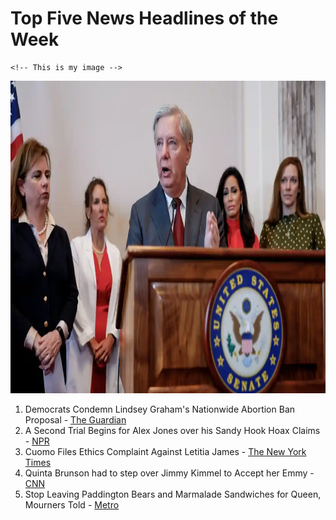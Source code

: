 <html>

<body>
    <!-- This is my headline  -->
    <h1>Top Five News Headlines of the Week</h1>

    <!-- This is my image -->
<img src= "images/LGraham.JPG" width="600px" height="500px" alt="Senator Lindsey Graham at Press Conference">

<!-- This is my ordered list of news stories  -->
<ol>
<li>Democrats Condemn Lindsey Graham's Nationwide Abortion Ban Proposal - <a href="https://www.theguardian.com/us-news/live/2022/sep/13/republicans-abortion-ban-trump-special-master-graham-biden-latest/">The Guardian</a> </li>
<li>A Second Trial Begins for Alex Jones over his Sandy Hook Hoax Claims - <a href="https://www.npr.org/2022/09/13/1122688681/alex-jones-sandy-hook-hoax-trial/">NPR </a> </li>
<li>Cuomo Files Ethics Complaint Against Letitia James - <a href="https://www.nytimes.com/2022/09/13/nyregion/andrew-cuomo-letitia-james.html/">The New York Times</a> </li>
<li>Quinta Brunson had to step over Jimmy Kimmel to Accept her Emmy - <a href="https://www.cnn.com/2022/09/13/entertainment/quinta-brunson-jimmy-kimmel-emmys-cec/index.html/">CNN </a> </li>
<li>Stop Leaving Paddington Bears and Marmalade Sandwiches for Queen, Mourners Told - <a href="https://metro.co.uk/2022/09/12/queen-death-stop-leaving-paddington-bears-mourners-told-17356819/">Metro</a> </li>
</ol>

</body>
